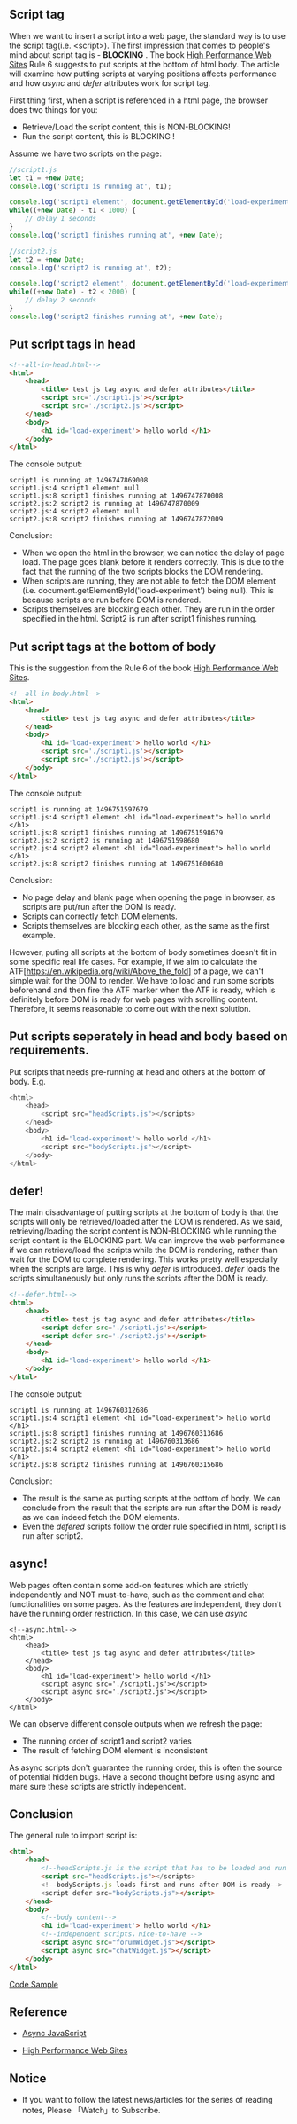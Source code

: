 ## Script tag

When we want to insert a script into a web page, the standard way is to use the script tag(i.e. \<script\>). The first impression that comes to people's mind about script tag is -  __BLOCKING__ . 
The book [High Performance Web Sites](https://github.com/n0ruSh/the-art-of-reading/blob/master/performance/High%20Performance%20Web%20Sites/High%20Performance%20Web%20Sites.pdf) Rule 6 suggests to put scripts at the bottom of html body. The article will examine how putting scripts at varying positions affects performance and how *async* and *defer* attributes work for script tag.

First thing first, when a script is referenced in a html page, the browser does two things for you:

* Retrieve/Load the script content, this is NON-BLOCKING!
* Run the script content, this is BLOCKING !

Assume we have two scripts on the page: 

```javascript
//script1.js
let t1 = +new Date;
console.log('script1 is running at', t1);

console.log('script1 element', document.getElementById('load-experiment'));
while((+new Date) - t1 < 1000) {
    // delay 1 seconds
}
console.log('script1 finishes running at', +new Date);
```

```javascript
//script2.js
let t2 = +new Date;
console.log('script2 is running at', t2);

console.log('script2 element', document.getElementById('load-experiment'));
while((+new Date) - t2 < 2000) {
    // delay 2 seconds
}
console.log('script2 finishes running at', +new Date);
```

## Put script tags in head
```html
<!--all-in-head.html-->
<html>
    <head>
        <title> test js tag async and defer attributes</title>
        <script src='./script1.js'></script>
        <script src='./script2.js'></script>
    </head>
    <body>
        <h1 id='load-experiment'> hello world </h1>
    </body>
</html>
```

The console output:

```
script1 is running at 1496747869008
script1.js:4 script1 element null
script1.js:8 script1 finishes running at 1496747870008
script2.js:2 script2 is running at 1496747870009
script2.js:4 script2 element null
script2.js:8 script2 finishes running at 1496747872009
```

Conclusion:

* When we open the html in the browser, we can notice the delay of page load. The page goes blank before it renders correctly. This is due to the fact that the running of the two scripts blocks the DOM rendering. 
* When scripts are running, they are not able to fetch the DOM element (i.e. document.getElementById('load-experiment') being null). This is because scripts are run before DOM is rendered.
* Scripts themselves are blocking each other. They are run in the order specified in the html. Script2 is run after script1 finishes running.

## Put script tags at the bottom of body

This is the suggestion from the Rule 6 of the book [High Performance Web Sites](https://github.com/n0ruSh/the-art-of-reading/blob/master/performance/High%20Performance%20Web%20Sites.pdf).

```html
<!--all-in-body.html-->
<html>
    <head>
        <title> test js tag async and defer attributes</title>
    </head>
    <body>
        <h1 id='load-experiment'> hello world </h1>
        <script src='./script1.js'></script>
        <script src='./script2.js'></script>
    </body>
</html>
```

The console output:

```
script1 is running at 1496751597679
script1.js:4 script1 element <h1 id=​"load-experiment">​ hello world ​</h1>​
script1.js:8 script1 finishes running at 1496751598679
script2.js:2 script2 is running at 1496751598680
script2.js:4 script2 element <h1 id=​"load-experiment">​ hello world ​</h1>​
script2.js:8 script2 finishes running at 1496751600680
```

Conclusion:

* No page delay and blank page when opening the page in browser, as scripts are put/run after the DOM is ready.
* Scripts can correctly fetch DOM elements.
* Scripts themselves are blocking each other, as the same as the first example.

However, puting all scripts at the bottom of body sometimes doesn't fit in some specific real life cases. For example, if we aim to calculate the ATF[https://en.wikipedia.org/wiki/Above_the_fold] of a page, we can't simple wait for the DOM to render. We have to load and run some scripts beforehand and then fire the ATF marker when the ATF is ready, which is definitely before DOM is ready for web pages with scrolling content. Therefore, it seems reasonable to come out with the next solution.

## Put scripts seperately in head and body based on requirements.

Put scripts that needs pre-running at head and others at the bottom of body. E.g.

```javascript
<html> 
    <head> 
        <script src="headScripts.js"></scripts> 
    </head> 
    <body>
        <h1 id='load-experiment'> hello world </h1>
        <script src="bodyScripts.js"></script> 
    </body>
</html>
```

## defer!

The main disadvantage of putting scripts at the bottom of body is that the scripts will only be retrieved/loaded after the DOM is rendered. As we said, retrieving/loading the script content is NON-BLOCKING while running the script content is the BLOCKING part. We can improve the web performance if we can retrieve/load the scripts while the DOM is rendering, rather than wait for the DOM to complete rendering. This works pretty well especially when the scripts are large. This is why *defer* is introduced. *defer* loads the scripts simultaneously but only runs the scripts after the DOM is ready.

```html
<!--defer.html-->
<html>
    <head>
        <title> test js tag async and defer attributes</title>
        <script defer src='./script1.js'></script>
        <script defer src='./script2.js'></script>
    </head>
    <body>
        <h1 id='load-experiment'> hello world </h1>
    </body>
</html>
```

The console output:

```
script1 is running at 1496760312686
script1.js:4 script1 element <h1 id=​"load-experiment">​ hello world ​</h1>​
script1.js:8 script1 finishes running at 1496760313686
script2.js:2 script2 is running at 1496760313686
script2.js:4 script2 element <h1 id=​"load-experiment">​ hello world ​</h1>​
script2.js:8 script2 finishes running at 1496760315686
```

Conclusion:

* The result is the same as putting scripts at the bottom of body. We can conclude from the result that the scripts are run after the DOM is ready as we can indeed fetch the DOM elements.
* Even the *defered* scripts follow the order rule specified in html, script1 is run after script2.

## async!

Web pages often contain some add-on features which are strictly independently and NOT must-to-have, such as the comment and chat functionalities on some pages. As the features are independent, they don't have the running order restriction. In this case, we can use *async*

```
<!--async.html-->
<html>
    <head>
        <title> test js tag async and defer attributes</title>
    </head>
    <body>
        <h1 id='load-experiment'> hello world </h1>
        <script async src='./script1.js'></script>
        <script async src='./script2.js'></script>
    </body>
</html>
```

We can observe different console outputs when we refresh the page: 

* The running order of script1 and script2 varies
* The result of fetching DOM element is inconsistent

As async scripts don't guarantee the running order, this is often the source of potential hidden bugs. Have a second thought before using async and mare sure these scripts are strictly independent.

## Conclusion

The general rule to import script is: 

```html
<html> 
    <head> 
        <!--headScripts.js is the script that has to be loaded and run before DOM is ready-->
        <script src="headScripts.js"></scripts> 
        <!--bodyScripts.js loads first and runs after DOM is ready-->
        <script defer src="bodyScripts.js"></script> 
    </head> 
    <body>
        <!--body content-->
        <h1 id='load-experiment'> hello world </h1>
        <!--independent scripts，nice-to-have -->
        <script async src="forumWidget.js"></script>
        <script async src="chatWidget.js"></script>
    </body>
</html>
```

[Code Sample](https://github.com/n0ruSh/the-art-of-reading/tree/master/javascript/Async%20Javascript/defer-async)


## Reference

* [Async JavaScript](https://github.com/n0ruSh/the-art-of-reading/blob/master/javascript/Async%20Javascript/Async%20JavaScript.pdf)

* [High Performance Web Sites](https://github.com/n0ruSh/the-art-of-reading/blob/master/performance/High%20Performance%20Web%20Sites/High%20Performance%20Web%20Sites.pdf)

## Notice

* If you want to follow the latest news/articles for the series of reading notes, Please 「Watch」to Subscribe.